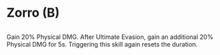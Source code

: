 # Zorro (B)

## 

Gain 20% Physical DMG. After Ultimate Evasion, gain an additional 20% Physical DMG for 5s. Triggering this skill again resets the duration.